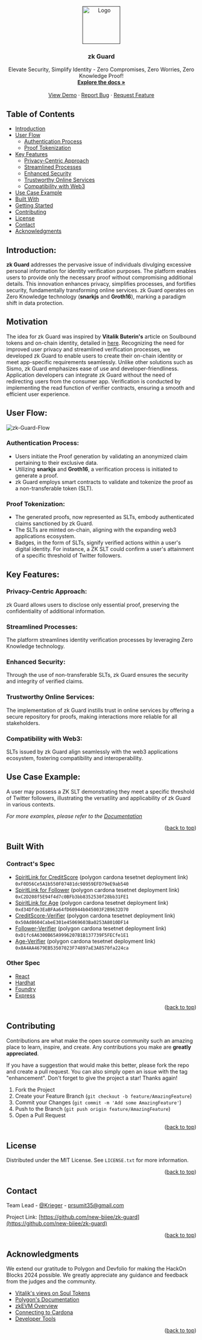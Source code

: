 <a name="readme-top"></a>
<br />
<div align="center">
  <a href="">
    <img src="./client/public/Spirit_Link-removebg-preview.png" alt="Logo" width="100" height="100">
  </a>

  <h3 align="center">zk Guard</h3>

  <p align="center">
Elevate Security, Simplify Identity - Zero Compromises, Zero Worries, Zero Knowledge Proof!
    <br />
    <a href="https://github.com/new-biiee/zk-guard/blob/main/README.md"><strong>Explore the docs »</strong></a>
    <br />
    <br />
    <a href="https://github.com/othneildrew/Best-README-Template">View Demo</a>
    ·
    <a href="https://github.com/new-biiee/zk-guard/issues">Report Bug</a>
    ·
    <a href="https://github.com/new-biiee/zk-guard/issues">Request Feature</a>
  </p>
</div>



## Table of Contents
- [Introduction](#introduction)
- [User Flow](#user-flow)
    - [Authentication Process](#authentication-process)
    - [Proof Tokenization](#proof-tokenization)
- [Key Features](#key-features)
    - [Privacy-Centric Approach](#privacy-centric-approach)
    - [Streamlined Processes](#streamlined-processes)
    - [Enhanced Security](#enhanced-security)
    - [Trustworthy Online Services](#trustworthy-online-services)
    - [Compatibility with Web3](#compatibility-with-web3)
- [Use Case Example](#use-case-example)
- [Built With](#built-with)
- [Getting Started](#getting-started)
- [Contributing](#contributing)
- [License](#license)
- [Contact](#contact)
- [Acknowledgments](#acknowledgments)



<!-- ABOUT THE PROJECT -->

## Introduction:
**zk Guard** addresses the pervasive issue of individuals divulging excessive personal information for identity verification purposes. The platform enables users to provide only the necessary proof without compromising additional details. This innovation enhances privacy, simplifies processes, and fortifies security, fundamentally transforming online services. zk Guard operates on Zero Knowledge technology (**snarkjs** and **Groth16**), marking a paradigm shift in data protection.

## Motivation
The idea for zk Guard was inspired by **Vitalik Buterin's** article on Soulbound tokens and on-chain identity, detailed in [here](https://vitalik.eth.limo/general/2022/01/26/soulbound.html). Recognizing the need for improved user privacy and streamlined verification processes, we developed zk Guard to enable users to create their on-chain identity or meet app-specific requirements seamlessly. Unlike other solutions such as Sismo, zk Guard emphasizes ease of use and developer-friendliness. Application developers can integrate zk Guard without the need of redirecting users from the consumer app. Verification is conducted by implementing the read function of verifier contracts, ensuring a smooth and efficient user experience.

## User Flow:

![zk-Guard-Flow](./assets/user-flow.png)

### Authentication Process:
- Users initiate the Proof generation by validating an anonymized claim pertaining to their exclusive data.
- Utilizing **snarkjs** and **Groth16**, a verification process is initiated to generate a proof.
- zk Guard employs smart contracts to validate and tokenize the proof as a non-transferable token (SLT).

### Proof Tokenization:
- The generated proofs, now represented as SLTs, embody authenticated claims sanctioned by zk Guard.
- The SLTs are minted on-chain, aligning with the expanding web3 applications ecosystem.
- Badges, in the form of SLTs, signify verified actions within a user's digital identity. For instance, a ZK SLT could confirm a user's attainment of a specific threshold of Twitter followers.

## Key Features:

  ### Privacy-Centric Approach:
  zk Guard allows users to disclose only essential proof, preserving the confidentiality of additional information.

### Streamlined Processes:
The platform streamlines identity verification processes by leveraging Zero Knowledge technology.

### Enhanced Security:
Through the use of non-transferable SLTs, zk Guard ensures the security and integrity of verified claims.

### Trustworthy Online Services:
The implementation of zk Guard instills trust in online services by offering a secure repository for proofs, making interactions more reliable for all stakeholders.

### Compatibility with Web3:
SLTs issued by zk Guard align seamlessly with the web3 applications ecosystem, fostering compatibility and interoperability.

## Use Case Example:
A user may possess a ZK SLT demonstrating they meet a specific threshold of Twitter followers, illustrating the versatility and applicability of zk Guard in various contexts.

_For more examples, please refer to the [Documentation](https://github.com/new-biiee/zk-guard/README.md)_

<p align="right">(<a href="#readme-top">back to top</a>)</p>



## Built With

### Contract's Spec
- [SpiritLink for CreditScore](https://cardona-zkevm.polygonscan.com/address/0xF0D56Ce5A1b550F07481dc98959EFD79eE9ab540) (polygon cardona tesetnet deployment link) `0xF0D56Ce5A1b550F07481dc98959EFD79eE9ab540`
- [SpiritLink for Follower](https://cardona-zkevm.polygonscan.com/address/0xC2D208f5E94f4d7c0BFb3bb8352530f28bb31FE1) (polygon cardona tesetnet deployment link) `0xC2D208f5E94f4d7c0BFb3bb8352530f28bb31FE1`
- [SpiritLink for Age](https://cardona-zkevm.polygonscan.com/address/0xd34Dfde3EaBFAa64fD60944b045003F2B9632D70) (polygon cardona tesetnet deployment link) `0xd34Dfde3EaBFAa64fD60944b045003F2B9632D70`
- [CreditScore-Verifier](https://cardona-zkevm.polygonscan.com/address/0x50Ad8604CabeE301e45069603Ba0253A8010DF14) (polygon cardona tesetnet deployment link) `0x50Ad8604CabeE301e45069603Ba0253A8010DF14`
- [Follower-Verifier](https://cardona-zkevm.polygonscan.com/address/0xD1fc6A6300B65A9996207B1B137739F5FECfe1E1) (polygon cardona tesetnet deployment link) `0xD1fc6A6300B65A9996207B1B137739F5FECfe1E1`
- [Age-Verifier](https://cardona-zkevm.polygonscan.com/address/0x8A4AA4679EB53507023F74897aE3A8570fa224ca) (polygon cardona tesetnet deployment link) `0x8A4AA4679EB53507023F74897aE3A8570fa224ca`

### Other Spec

- [React][react-url]
- [Hardhat](https://hardhat.org/)
- [Foundry](https://book.getfoundry.sh/)
- [Express](https://expressjs.com/)


<p align="right">(<a href="#readme-top">back to top</a>)</p>

<!-- ROADMAP
## Future Work:

- [x] Add Changelog
- [x] Add back to top links
- [ ] Add Additional Templates w/ Examples
- [ ] Add "components" document to easily copy & paste sections of the readme
- [ ] Multi-language Support
    - [ ] Chinese
    - [ ] Spanish

See the [open issues](https://github.com/startup-dreamer/ZeroGuard/issues) for a full list of proposed features (and known issues).

<p align="right">(<a href="#readme-top">back to top</a>)</p> -->



<!-- CONTRIBUTING -->
## Contributing

Contributions are what make the open source community such an amazing place to learn, inspire, and create. Any contributions you make are **greatly appreciated**.

If you have a suggestion that would make this better, please fork the repo and create a pull request. You can also simply open an issue with the tag "enhancement".
Don't forget to give the project a star! Thanks again!

1. Fork the Project
2. Create your Feature Branch (`git checkout -b feature/AmazingFeature`)
3. Commit your Changes (`git commit -m 'Add some AmazingFeature'`)
4. Push to the Branch (`git push origin feature/AmazingFeature`)
5. Open a Pull Request

<p align="right">(<a href="#readme-top">back to top</a>)</p>



<!-- LICENSE -->
## License

Distributed under the MIT License. See `LICENSE.txt` for more information.

<p align="right">(<a href="#readme-top">back to top</a>)</p>



<!-- CONTACT -->
## Contact

Team Lead - [@Krieger]([https://twitter.com/your_username](https://twitter.com/Startup_dmr)) - prsumit35@gmail.com

Project Link: [https://github.com/new-biiee/zk-guard](https://github.com/new-biiee/zk-guard)

<p align="right">(<a href="#readme-top">back to top</a>)</p>



<!-- ACKNOWLEDGMENTS -->
## Acknowledgments
We extend our gratitude to Polygon and Devfolio for making the HackOn Blocks 2024 possible. We greatly appreciate any guidance and feedback from the judges and the community.

* [Vitalik's views on Soul Tokens](https://vitalik.eth.limo/general/2022/01/26/soulbound.html)
* [Polygon's Documentation](https://docs.polygon.technology/)
* [zkEVM Overview](https://docs.polygon.technology/zkEVM/overview/)
* [Connecting to Cardona](https://docs.polygon.technology/zkEVM/get-started/quick-start/)
* [Developer Tools](https://docs.polygon.technology/tools/)


<p align="right">(<a href="#readme-top">back to top</a>)</p>



<!-- MARKDOWN LINKS & IMAGES -->
<!-- https://www.markdownguide.org/basic-syntax/#reference-style-links -->
[contributors-shield]: https://img.shields.io/github/contributors/othneildrew/Best-README-Template.svg?style=for-the-badge
[contributors-url]: https://github.com/othneildrew/Best-README-Template/graphs/contributors
[forks-shield]: https://img.shields.io/github/forks/othneildrew/Best-README-Template.svg?style=for-the-badge
[forks-url]: https://github.com/othneildrew/Best-README-Template/network/members
[stars-shield]: https://img.shields.io/github/stars/othneildrew/Best-README-Template.svg?style=for-the-badge
[stars-url]: https://github.com/othneildrew/Best-README-Template/stargazers
[issues-shield]: https://img.shields.io/github/issues/othneildrew/Best-README-Template.svg?style=for-the-badge
[issues-url]: https://github.com/othneildrew/Best-README-Template/issues
[license-shield]: https://img.shields.io/github/license/othneildrew/Best-README-Template.svg?style=for-the-badge
[license-url]: https://github.com/othneildrew/Best-README-Template/blob/master/LICENSE.txt
[linkedin-shield]: https://img.shields.io/badge/-LinkedIn-black.svg?style=for-the-badge&logo=linkedin&colorB=555
[linkedin-url]: https://linkedin.com/in/othneildrew
[product-screenshot]: images/screenshot.png
[Next.js]: https://img.shields.io/badge/next.js-000000?style=for-the-badge&logo=nextdotjs&logoColor=white
[Next-url]: https://nextjs.org/
[React.js]: https://img.shields.io/badge/React-20232A?style=for-the-badge&logo=react&logoColor=61DAFB
[React-url]: https://reactjs.org/
[Vue.js]: https://img.shields.io/badge/Vue.js-35495E?style=for-the-badge&logo=vuedotjs&logoColor=4FC08D
[Vue-url]: https://vuejs.org/
[Angular.io]: https://img.shields.io/badge/Angular-DD0031?style=for-the-badge&logo=angular&logoColor=white
[Angular-url]: https://angular.io/
[Svelte.dev]: https://img.shields.io/badge/Svelte-4A4A55?style=for-the-badge&logo=svelte&logoColor=FF3E00
[Svelte-url]: https://svelte.dev/
[Laravel.com]: https://img.shields.io/badge/Laravel-FF2D20?style=for-the-badge&logo=laravel&logoColor=white
[Laravel-url]: https://laravel.com
[Bootstrap.com]: https://img.shields.io/badge/Bootstrap-563D7C?style=for-the-badge&logo=bootstrap&logoColor=white
[Bootstrap-url]: https://getbootstrap.com
[JQuery.com]: https://img.shields.io/badge/jQuery-0769AD?style=for-the-badge&logo=jquery&logoColor=white
[JQuery-url]: https://jquery.com 